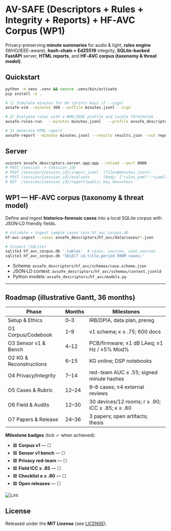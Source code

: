 # AV-SAFE (Descriptors + Rules + Integrity + Reports) + HF‑AVC Corpus (WP1)

Privacy-preserving **minute summaries** for audio & light, **rules engine** (WHO/IEEE-aware), **hash-chain + Ed25519** integrity, **SQLite-backed FastAPI** server, **HTML reports**, and **HF‑AVC corpus (taxonomy & threat model)**.

## Quickstart

```bash
python -m venv .venv && source .venv/bin/activate
pip install -e .

# 1) Simulate minutes for 6h (prints keys if --sign)
avsafe-sim --minutes 360 --outfile minutes.jsonl --sign

# 2) Evaluate rules with a WHO/IEEE profile and locale thresholds
avsafe-rules-run   --minutes minutes.jsonl   --profile avsafe_descriptors/rules/profiles/who_ieee_profile.yaml   --locale munich   --out results.json

# 3) Generate HTML report
avsafe-report --minutes minutes.jsonl --results results.json --out report.html
```

## Server

```bash
uvicorn avsafe_descriptors.server.app:app --reload --port 8000
# POST /session -> {session_id}
# POST /session/{session_id}/ingest_jsonl  (file=@minutes.jsonl)
# POST /session/{session_id}/evaluate      (body: {"rules_yaml":"<yaml>"})
# GET  /session/{session_id}/report?public_key_hex=<hex>
```

## WP1 — HF‑AVC corpus (taxonomy & threat model)
Define and ingest **historico‑forensic cases** into a local SQLite corpus with JSON‑LD friendly fields.

```bash
# Validate + ingest sample cases into hf_avc_corpus.db
hf-avc-ingest --cases avsafe_descriptors/hf_avc/data/cases/*.json

# Inspect (SQLite)
sqlite3 hf_avc_corpus.db '.tables'  # cases, sources, case_sources
sqlite3 hf_avc_corpus.db 'SELECT id,title,period FROM cases;'
```

- Schema: `avsafe_descriptors/hf_avc/schemas/case.schema.json`  
- JSON‑LD context: `avsafe_descriptors/hf_avc/schemas/context.jsonld`  
- Python models: `avsafe_descriptors/hf_avc/models.py`

---

## Roadmap (illustrative Gantt, 36 months)

| Phase | Months | Milestones |
|---|---|---|
| Setup & Ethics | 0–3 | IRB/DPIA, data plan, prereg |
| O1 Corpus/Codebook | 1–9 | v1 schema; κ ≥ .75; 600 docs |
| O3 Sensor v1 & Bench | 4–12 | PCB/firmware; ±1 dB LAeq; ±1 Hz / ±5% Mod% |
| O2 KG & Reconstructions | 6–15 | KG online; DSP notebooks |
| O4 Privacy/Integrity | 7–14 | red-team AUC ≤ .55; signed minute hashes |
| O5 Cases & Rubric | 12–24 | 6–8 cases; ≥4 external reviews |
| O6 Field & Audits | 12–30 | 30 devices/12 rooms; r ≥ .90; ICC ≥ .85; κ ≥ .80 |
| O7 Papers & Release | 24–36 | 3 papers; open artifacts; thesis |

**Milestone badges** (tick ✓ when achieved):  
- 🟩 **Corpus v1** — ☐  
- 🟩 **Sensor v1 bench** — ☐  
- 🟩 **Privacy red-team** — ☐  
- 🟩 **Field ICC ≥ .85** — ☐  
- 🟩 **Checklist κ ≥ .80** — ☐  
- 🟩 **Open releases** — ☐  


![Lint](https://github.com/<YOURUSER>/av-safe-toolkit/actions/workflows/lint.yml/badge.svg)

## License
Released under the **MIT License** (see [LICENSE](LICENSE)).
